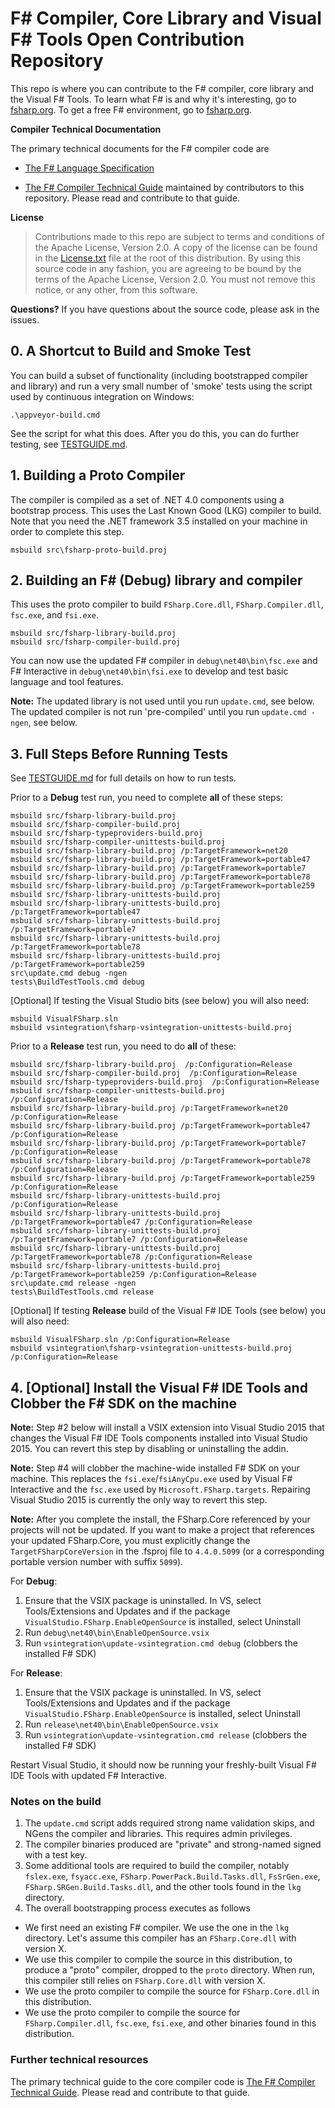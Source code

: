 # F# Compiler, Core Library and Visual F# Tools Open Contribution Repository

This repo is where you can contribute to the F# compiler, core library and the Visual F# Tools.
To learn what F# is and why it's interesting, go to [fsharp.org](http://fsharp.org). To get a free F# environment, go to [fsharp.org](http://fsharp.org/use/windows).

**Compiler Technical Documentation**

The primary technical documents for the F# compiler code are

* [The F# Language Specification](http://fsharp.org/specs/language-spec/)

* [The F# Compiler Technical Guide](http://fsharp.github.io/2015/09/29/fsharp-compiler-guide.html) 
  maintained by contributors to this repository.  Please read
  and contribute to that guide.

**License**
> Contributions made to this repo are subject to terms and conditions of the Apache License, Version 2.0. A copy of the license can be found in the [License.txt](License.txt) file at the root of this distribution.
> By using this source code in any fashion, you are agreeing to be bound by the terms of the Apache License, Version 2.0. You must not remove this notice, or any other, from this software.

**Questions?** If you have questions about the source code, please ask in the issues.

## 0.  A Shortcut to Build and Smoke Test

You can build a subset of functionality (including bootstrapped compiler and library) and run a very 
small number of 'smoke' tests using the script used by continuous integration on Windows:

    .\appveyor-build.cmd

See the script for what this does.  After you do this, you can do further testing, see  [TESTGUIDE.md](TESTGUIDE.md).


## 1.  Building a Proto Compiler

The compiler is compiled as a set of .NET 4.0 components using a bootstrap process. This uses the Last Known Good (LKG) compiler to build.  
Note that you need the .NET framework 3.5 installed on your machine in order to complete this step.

    msbuild src\fsharp-proto-build.proj
    
## 2.  Building an F# (Debug) library and compiler

This uses the proto compiler to build `FSharp.Core.dll`, `FSharp.Compiler.dll`, `fsc.exe`, and `fsi.exe`.

    msbuild src/fsharp-library-build.proj 
    msbuild src/fsharp-compiler-build.proj 
    
You can now use the updated F# compiler in `debug\net40\bin\fsc.exe` and F# Interactive in `debug\net40\bin\fsi.exe` to develop and test basic language and tool features.

**Note:** The updated library is not used until you run `update.cmd`, see below.  The updated compiler is not run 'pre-compiled' until you run `update.cmd -ngen`, see below.

## 3. Full Steps Before Running Tests

See [TESTGUIDE.md](TESTGUIDE.md) for full details on how to run tests.
    
Prior to a **Debug** test run, you need to complete **all** of these steps:

    msbuild src/fsharp-library-build.proj
    msbuild src/fsharp-compiler-build.proj
    msbuild src/fsharp-typeproviders-build.proj
    msbuild src/fsharp-compiler-unittests-build.proj
    msbuild src/fsharp-library-build.proj /p:TargetFramework=net20
    msbuild src/fsharp-library-build.proj /p:TargetFramework=portable47
    msbuild src/fsharp-library-build.proj /p:TargetFramework=portable7
    msbuild src/fsharp-library-build.proj /p:TargetFramework=portable78
    msbuild src/fsharp-library-build.proj /p:TargetFramework=portable259
    msbuild src/fsharp-library-unittests-build.proj
    msbuild src/fsharp-library-unittests-build.proj /p:TargetFramework=portable47
    msbuild src/fsharp-library-unittests-build.proj /p:TargetFramework=portable7
    msbuild src/fsharp-library-unittests-build.proj /p:TargetFramework=portable78
    msbuild src/fsharp-library-unittests-build.proj /p:TargetFramework=portable259
    src\update.cmd debug -ngen
    tests\BuildTestTools.cmd debug 


[Optional] If testing the Visual Studio bits (see below) you will also need:

    msbuild VisualFSharp.sln 
    msbuild vsintegration\fsharp-vsintegration-unittests-build.proj

Prior to a **Release** test run, you need to do **all** of these:

    msbuild src/fsharp-library-build.proj  /p:Configuration=Release
    msbuild src/fsharp-compiler-build.proj  /p:Configuration=Release
    msbuild src/fsharp-typeproviders-build.proj  /p:Configuration=Release
    msbuild src/fsharp-compiler-unittests-build.proj  /p:Configuration=Release
    msbuild src/fsharp-library-build.proj /p:TargetFramework=net20 /p:Configuration=Release
    msbuild src/fsharp-library-build.proj /p:TargetFramework=portable47 /p:Configuration=Release
    msbuild src/fsharp-library-build.proj /p:TargetFramework=portable7 /p:Configuration=Release
    msbuild src/fsharp-library-build.proj /p:TargetFramework=portable78 /p:Configuration=Release
    msbuild src/fsharp-library-build.proj /p:TargetFramework=portable259 /p:Configuration=Release
    msbuild src/fsharp-library-unittests-build.proj  /p:Configuration=Release
    msbuild src/fsharp-library-unittests-build.proj /p:TargetFramework=portable47 /p:Configuration=Release
    msbuild src/fsharp-library-unittests-build.proj /p:TargetFramework=portable7 /p:Configuration=Release
    msbuild src/fsharp-library-unittests-build.proj /p:TargetFramework=portable78 /p:Configuration=Release
    msbuild src/fsharp-library-unittests-build.proj /p:TargetFramework=portable259 /p:Configuration=Release
    src\update.cmd release -ngen
    tests\BuildTestTools.cmd release 


[Optional] If testing **Release** build of the Visual F# IDE Tools (see below) you will also need:

    msbuild VisualFSharp.sln /p:Configuration=Release
    msbuild vsintegration\fsharp-vsintegration-unittests-build.proj /p:Configuration=Release

## 4. [Optional] Install the Visual F# IDE Tools and Clobber the F# SDK on the machine

**Note:** Step #2 below will install a VSIX extension into Visual Studio 2015 that changes the Visual F# IDE Tools 
components installed into Visual Studio 2015.  You can revert this step by disabling or uninstalling the addin.

**Note:** Step #4 will clobber the machine-wide installed F# SDK on your machine. This replaces the ``fsi.exe``/``fsiAnyCpu.exe`` used 
by Visual F# Interactive and the ``fsc.exe`` used by ``Microsoft.FSharp.targets``.  Repairing Visual Studio 2015 is currently the 
only way to revert this step.  

**Note:** After you complete the install, the FSharp.Core referenced by your projects will not be updated. If you want to make
a project that references your updated FSharp.Core, you must explicitly change the ``TargetFSharpCoreVersion`` in the .fsproj
file to ``4.4.0.5099`` (or a corresponding portable version number with suffix ``5099``).

For **Debug**:

1. Ensure that the VSIX package is uninstalled. In VS, select Tools/Extensions and Updates and if the package `VisualStudio.FSharp.EnableOpenSource` is installed, select Uninstall
1. Run ``debug\net40\bin\EnableOpenSource.vsix``
1. Run ``vsintegration\update-vsintegration.cmd debug`` (clobbers the installed F# SDK)

For **Release**:

1. Ensure that the VSIX package is uninstalled. In VS, select Tools/Extensions and Updates and if the package `VisualStudio.FSharp.EnableOpenSource` is installed, select Uninstall
1. Run ``release\net40\bin\EnableOpenSource.vsix``
1. Run ``vsintegration\update-vsintegration.cmd release`` (clobbers the installed F# SDK)

Restart Visual Studio, it should now be running your freshly-built Visual F# IDE Tools with updated F# Interactive. 


### Notes on the build

1. The `update.cmd` script adds required strong name validation skips, and NGens the compiler and libraries. This requires admin privileges.
1. The compiler binaries produced are "private" and strong-named signed with a test key.
1. Some additional tools are required to build the compiler, notably `fslex.exe`, `fsyacc.exe`, `FSharp.PowerPack.Build.Tasks.dll`, `FsSrGen.exe`, `FSharp.SRGen.Build.Tasks.dll`, and the other tools found in the `lkg` directory.
1. The overall bootstrapping process executes as follows
 - We first need an existing F# compiler. We use the one in the `lkg` directory. Let's assume this compiler has an `FSharp.Core.dll` with version X.
 - We use this compiler to compile the source in this distribution, to produce a "proto" compiler, dropped to the `proto` directory. When run, this compiler still relies on `FSharp.Core.dll` with version X.
 - We use the proto compiler to compile the source for `FSharp.Core.dll` in this distribution.
 - We use the proto compiler to compile the source for `FSharp.Compiler.dll`, `fsc.exe`, `fsi.exe`, and other binaries found in this distribution.

### Further technical resources

The primary technical guide to the core compiler code is [The F# Compiler Technical Guide](http://fsharp.github.io/2015/09/29/fsharp-compiler-guide.html).  Please read and contribute to that guide.

